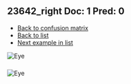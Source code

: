## 23642_right Doc: 1 Pred: 0
- [Back to confusion matrix](https://github.com/juliandewit/kaggle_retinopathy/blob/master/matrix.md)
- [Back to list](https://github.com/juliandewit/kaggle_retinopathy/blob/master/lists/10/list.md)
- [Next example in list](https://github.com/juliandewit/kaggle_retinopathy/blob/master/lists/10/23/23786_left.md)

![Eye](https://retinopaty.blob.core.windows.net/size1024/23642_right_1.jpeg)

### 

![Eye]()
